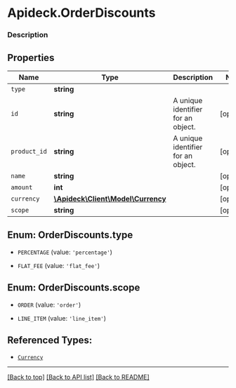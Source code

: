 # Apideck.OrderDiscounts

### Description

## Properties
Name | Type | Description | Notes
------------ | ------------- | ------------- | -------------
`type` | **string** |  | 
`id` | **string** | A unique identifier for an object. | [optional] 
`product_id` | **string** | A unique identifier for an object. | [optional] 
`name` | **string** |  | [optional] 
`amount` | **int** |  | [optional] 
`currency` | [**\Apideck\Client\Model\Currency**](Currency.md) |  | [optional] 
`scope` | **string** |  | [optional] 





<a name="TYPE"></a>
## Enum: OrderDiscounts.type


* `PERCENTAGE` (value: `'percentage'`)

* `FLAT_FEE` (value: `'flat_fee'`)




<a name="SCOPE"></a>
## Enum: OrderDiscounts.scope


* `ORDER` (value: `'order'`)

* `LINE_ITEM` (value: `'line_item'`)




## Referenced Types:





* [`Currency`](Currency.md)


---

[[Back to top]](#) [[Back to API list]](../../../../README.md#documentation-for-api-endpoints) [[Back to README]](../../../../README.md)


